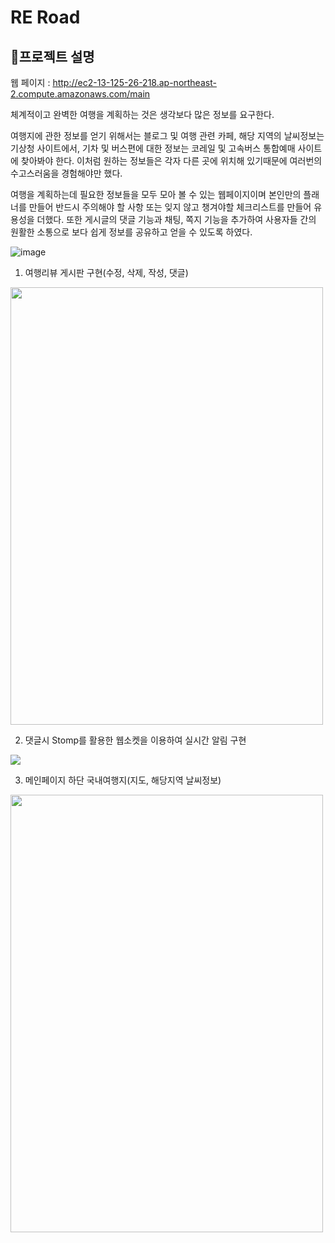 RE Road
============
🧐프로젝트 설명
---------
웹 페이지 : http://ec2-13-125-26-218.ap-northeast-2.compute.amazonaws.com/main

체계적이고 완벽한 여행을 계획하는 것은 생각보다 많은 정보를 요구한다.

여행지에 관한 정보를 얻기 위해서는 블로그 및 여행 관련 카페, 해당 지역의 날씨정보는 기상청 사이트에서, 기차 및 버스편에 대한 정보는 코레일 및 고속버스 통합예매 사이트에 찾아봐야 한다.
이처럼 원하는 정보들은 각자 다른 곳에 위치해 있기때문에 여러번의 수고스러움을 경험해야만 했다.

여행을 계획하는데 필요한 정보들을 모두 모아 볼 수 있는 웹페이지이며 본인만의 플래너를 만들어 반드시 주의해야 할 사항 또는 잊지 않고 챙겨야할 체크리스트를 만들어 유용성을 더했다. 
또한 게시글의 댓글 기능과 채팅, 쪽지 기능을 추가하여 사용자들 간의 원활한 소통으로 보다 쉽게 정보를 공유하고 얻을 수 있도록 하였다.

![image](https://user-images.githubusercontent.com/92851140/150704833-73df31e0-4269-49d4-8ce0-cc62012c01a8.png)



1. 여행리뷰 게시판 구현(수정, 삭제, 작성, 댓글)
 <img style="width : 500px; height: 700px;" src= "https://user-images.githubusercontent.com/92851140/150690952-5851ee80-b013-4c12-bdaf-611f4ab95855.png" >

2. 댓글시 Stomp를 활용한 웹소켓을 이용하여 실시간 알림 구현
<img src= "https://user-images.githubusercontent.com/92851140/150689559-084a8db9-acc3-4d3d-9610-d600d6425d7f.png" >


3. 메인페이지 하단 국내여행지(지도, 해당지역 날씨정보)
<img style="width : 500px; height: 700px;" src= "https://user-images.githubusercontent.com/92851140/150690541-0e5b033c-7c84-4b90-b4e3-dbfd30d19010.png" >
